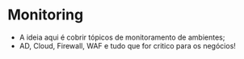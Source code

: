 # Monitoring

- A ideia aqui é cobrir tópicos de monitoramento de ambientes;
- AD, Cloud, Firewall, WAF e tudo que for critico para os negócios!
  
